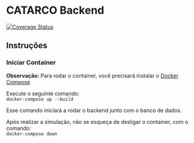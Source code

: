 # CATARCO Backend
[![Coverage Status](https://coveralls.io/repos/github/PI2-GRUPO5-DAC-CO2/CATARCO-Backend/badge.svg?branch=HEAD)](https://coveralls.io/github/PI2-GRUPO5-DAC-CO2/CATARCO-Backend?branch=HEAD)

## Instruções
###  Iniciar Container
**Observação:** Para rodar o container, você precisará instalar o [Docker Compose](https://docs.docker.com/compose/install/)

Execute o seguinte comando:  
`docker-compose up --build`

Esse comando iniciará a rodar o backend junto com o banco de dados.

Após realizar a simulação, não se esqueça de desligar o container, com o comando:  
`docker-compose down`
